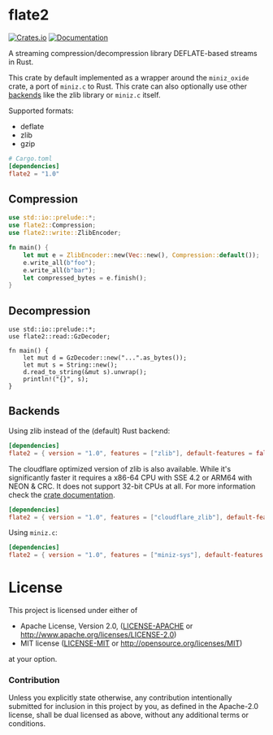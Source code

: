 # flate2

[![Crates.io](https://img.shields.io/crates/v/flate2.svg?maxAge=2592000)](https://crates.io/crates/flate2)
[![Documentation](https://docs.rs/flate2/badge.svg)](https://docs.rs/flate2)

A streaming compression/decompression library DEFLATE-based streams in Rust.

This crate by default implemented as a wrapper around the `miniz_oxide` crate, a
port of `miniz.c` to Rust. This crate can also optionally use other [backends](#Backends) like the zlib library
or `miniz.c` itself.

Supported formats:

* deflate
* zlib
* gzip

```toml
# Cargo.toml
[dependencies]
flate2 = "1.0"
```

## Compression

```rust
use std::io::prelude::*;
use flate2::Compression;
use flate2::write::ZlibEncoder;

fn main() {
    let mut e = ZlibEncoder::new(Vec::new(), Compression::default());
    e.write_all(b"foo");
    e.write_all(b"bar");
    let compressed_bytes = e.finish();
}
```

## Decompression

```rust,no_run
use std::io::prelude::*;
use flate2::read::GzDecoder;

fn main() {
    let mut d = GzDecoder::new("...".as_bytes());
    let mut s = String::new();
    d.read_to_string(&mut s).unwrap();
    println!("{}", s);
}
```

## Backends

Using zlib instead of the (default) Rust backend:

```toml
[dependencies]
flate2 = { version = "1.0", features = ["zlib"], default-features = false }
```

The cloudflare optimized version of zlib is also available.
While it's significantly faster it requires a x86-64 CPU with SSE 4.2 or ARM64 with NEON & CRC.
It does not support 32-bit CPUs at all. For more information check the [crate documentation](https://crates.io/crates/cloudflare-zlib-sys).

```toml
[dependencies]
flate2 = { version = "1.0", features = ["cloudflare_zlib"], default-features = false }
```

Using `miniz.c`:

```toml
[dependencies]
flate2 = { version = "1.0", features = ["miniz-sys"], default-features = false }
```

# License

This project is licensed under either of

 * Apache License, Version 2.0, ([LICENSE-APACHE](LICENSE-APACHE) or
   http://www.apache.org/licenses/LICENSE-2.0)
 * MIT license ([LICENSE-MIT](LICENSE-MIT) or
   http://opensource.org/licenses/MIT)

at your option.

### Contribution

Unless you explicitly state otherwise, any contribution intentionally submitted
for inclusion in this project by you, as defined in the Apache-2.0 license,
shall be dual licensed as above, without any additional terms or conditions.
